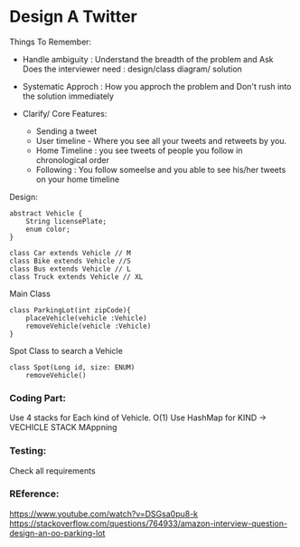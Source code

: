 # Design A Twitter

Things To Remember:
+ Handle ambiguity : Understand the breadth of the problem and Ask Does the interviewer need  : design/class diagram/ solution
+ Systematic Approch : How you approch the problem and Don't rush into the solution immediately


+ Clarify/ Core Features:  
	+  Sending a tweet
	+  User timeline  - Where you see all your tweets and retweets by you. 
	+  Home Timeline :  you see tweets of people you follow in chronological order
	+  Following : You follow someelse and you able to see his/her tweets on your home timeline
	

Design:

```
abstract Vehicle {
	String licensePlate;
	enum color;
}

class Car extends Vehicle // M
class Bike extends Vehicle //S
class Bus extends Vehicle // L
class Truck extends Vehicle // XL

```

Main Class

```
class ParkingLot(int zipCode){
    placeVehicle(vehicle :Vehicle)
    removeVehicle(vehicle :Vehicle)
}
```

Spot Class to search a Vehicle

```
class Spot(Long id, size: ENUM)
	removeVehicle()
```
	 
### Coding Part:

Use 4 stacks for Each kind of Vehicle. O(1)
Use HashMap for KIND -> VECHICLE STACK MAppning

### Testing:
Check all requirements


### REference:
https://www.youtube.com/watch?v=DSGsa0pu8-k
https://stackoverflow.com/questions/764933/amazon-interview-question-design-an-oo-parking-lot


	 
 
